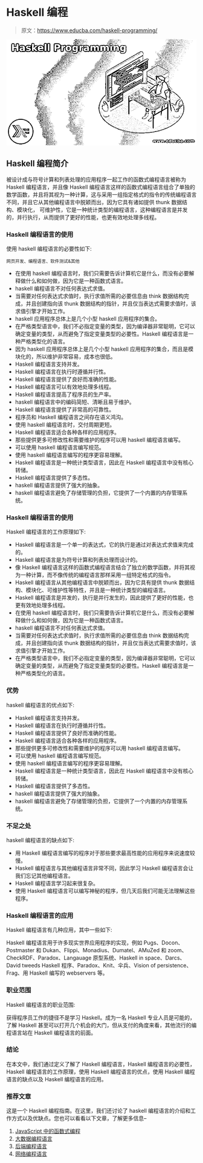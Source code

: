 # Haskell 编程

> 原文：<https://www.educba.com/haskell-programming/>

![Haskell Programming](img/7f00cfabb5c3ed5e345f57b10dd8d073.png)



## Haskell 编程简介

被设计成与符号计算和列表处理的应用程序一起工作的函数式编程语言被称为 Haskell 编程语言，并且像 Haskell 编程语言这样的函数式编程语言组合了单独的数学函数，并且将其视为一种计算，这与采用一组指定格式的指令的传统编程语言不同，并且它从其他编程语言中脱颖而出，因为它具有诸如提供 thunk 数据结构、模块化， 可维护性，它是一种统计类型的编程语言，这种编程语言是并发的，并行执行，从而提供了更好的性能，也更有效地处理多线程。

### Haskell 编程语言的使用

使用 haskell 编程语言的必要性如下:

<small>网页开发、编程语言、软件测试&其他</small>

*   在使用 haskell 编程语言时，我们只需要告诉计算机它是什么，而没有必要解释做什么和如何做，因为它是一种函数式语言。
*   haskell 编程语言不对任何表达式求值。
*   当需要对任何表达式求值时，执行求值所需的必要信息由 think 数据结构完成，并且创建指向该 thunk 数据结构的指针，并且仅当表达式需要求值时，该求值引擎才开始工作。
*   haskell 应用程序总体上是几个小型 haskell 应用程序的集合。
*   在严格类型语言中，我们不必指定变量的类型，因为编译器非常聪明，它可以确定变量的类型，从而避免了指定变量类型的必要性。Haskell 编程语言是一种严格类型化的语言。
*   因为 haskell 应用程序总体上是几个小型 haskell 应用程序的集合，而且是模块化的，所以维护非常容易，成本也很低。
*   Haskell 编程语言支持并发。
*   Haskell 编程语言在执行时遵循并行性。
*   Haskell 编程语言提供了良好而准确的性能。
*   Haskell 编程语言可以有效地处理多线程。
*   Haskell 编程语言提高了程序员的生产率。
*   haskell 编程语言中的编码简短、清晰且易于维护。
*   Haskell 编程语言提供了非常高的可靠性。
*   程序员和 Haskell 编程语言之间存在语义鸿沟。
*   使用 haskell 编程语言时，交付周期更短。
*   Haskell 编程语言适合各种各样的应用程序。
*   那些提供更多可修改性和需要维护的程序可以用 haskell 编程语言编写。
*   可以使用 haskell 编程语言编写规范。
*   使用 haskell 编程语言编写的程序更容易理解。
*   Haskell 编程语言是一种统计类型语言，因此在 Haskell 编程语言中没有核心转储。
*   Haskell 编程语言提供了多态性。
*   haskell 编程语言提供了强大的抽象。
*   haskell 编程语言避免了存储管理的负担，它提供了一个内置的内存管理系统。

### Haskell 编程语言的使用

Haskell 编程语言的工作原理如下:

*   Haskell 编程语言是一个单一的表达式，它的执行是通过对表达式求值来完成的。
*   Haskell 编程语言是为符号计算和列表处理而设计的。
*   像 Haskell 编程语言这样的函数式编程语言结合了独立的数学函数，并将其视为一种计算，而不像传统的编程语言那样采用一组特定格式的指令。
*   Haskell 编程语言从其他编程语言中脱颖而出，因为它具有提供 thunk 数据结构、模块化、可维护性等特性，并且是一种统计类型的编程语言。
*   Haskell 编程语言是并发的，执行是并行发生的，因此提供了更好的性能，也更有效地处理多线程。
*   在使用 haskell 编程语言时，我们只需要告诉计算机它是什么，而没有必要解释做什么和如何做，因为它是一种函数式语言。
*   haskell 编程语言不对任何表达式求值。
*   当需要对任何表达式求值时，执行求值所需的必要信息由 think 数据结构完成，并且创建指向该 thunk 数据结构的指针，并且仅当表达式需要求值时，该求值引擎才开始工作。
*   在严格类型语言中，我们不必指定变量的类型，因为编译器非常聪明，它可以确定变量的类型，从而避免了指定变量类型的必要性。Haskell 编程语言是一种严格类型化的语言。

### 优势

haskell 编程语言的优点如下:

*   Haskell 编程语言支持并发。
*   Haskell 编程语言在执行时遵循并行性。
*   Haskell 编程语言提供了良好而准确的性能。
*   Haskell 编程语言适合各种各样的应用程序。
*   那些提供更多可修改性和需要维护的程序可以用 haskell 编程语言编写。
*   可以使用 haskell 编程语言编写规范。
*   使用 haskell 编程语言编写的程序更容易理解。
*   Haskell 编程语言是一种统计类型语言，因此在 Haskell 编程语言中没有核心转储。
*   Haskell 编程语言提供了多态性。
*   haskell 编程语言提供了强大的抽象。
*   haskell 编程语言避免了存储管理的负担，它提供了一个内置的内存管理系统。

### 不足之处

haskell 编程语言的缺点如下:

*   用 Haskell 编程语言编写的程序对于那些要求最高性能的应用程序来说速度较慢。
*   Haskell 编程语言与其他编程语言非常不同，因此学习 Haskell 编程语言会让我们忘记其他编程语言。
*   Haskell 编程语言学习起来很复杂。
*   使用 Haskell 编程语言可以编写神秘的程序，但几天后我们可能无法理解这些程序。

### Haskell 编程语言的应用

Haskell 编程语言有几种应用，其中一些如下:

Haskell 编程语言用于许多现实世界应用程序的实现，例如 Pugs、Docon、Postmaster 和 Dukan、Flippi、Monadius、Dumatel、AMuZed 和 zoom、CheckRDF、Paradox、Langauage 原型系统、Haskell in space、Darcs、David tweeds Haskell 程序、Paradox、Knit、伞兵、Vision of persistence、Frag、用 Haskell 编写的 webservers 等。

### 职业范围

Haskell 编程语言的职业范围:

获得程序员工作的捷径不是学习 Haskell。成为一名 Haskell 专业人员是可能的，了解 Haskell 甚至可以打开几个机会的大门，但从支付的角度来看，其他流行的编程语言站在 Haskell 编程语言的前面。

### 结论

在本文中，我们通过定义了解了 Haskell 编程语言，Haskell 编程语言的必要性，Haskell 编程语言的工作原理，使用 Haskell 编程语言的优点，使用 Haskell 编程语言的缺点以及 Haskell 编程语言的应用。

### 推荐文章

这是一个 Haskell 编程指南。在这里，我们还讨论了 haskell 编程语言的介绍和工作方式以及优缺点。您也可以看看以下文章，了解更多信息–

1.  [JavaScript 中的函数式编程](https://www.educba.com/functional-programming-in-javascript/)
2.  [大数据编程语言](https://www.educba.com/big-data-programming-languages/)
3.  [后端编程语言](https://www.educba.com/back-end-programming-languages/)
4.  [网络编程语言](https://www.educba.com/web-programming-languages/)





